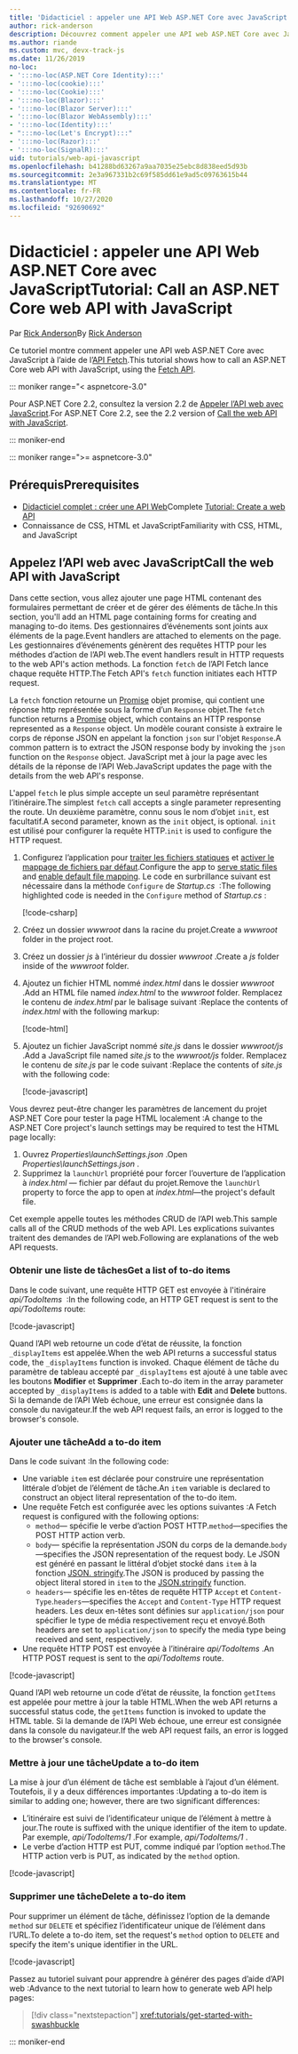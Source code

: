 ```yaml
---
title: 'Didacticiel : appeler une API Web ASP.NET Core avec JavaScript'
author: rick-anderson
description: Découvrez comment appeler une API web ASP.NET Core avec JavaScript.
ms.author: riande
ms.custom: mvc, devx-track-js
ms.date: 11/26/2019
no-loc:
- ':::no-loc(ASP.NET Core Identity):::'
- ':::no-loc(cookie):::'
- ':::no-loc(Cookie):::'
- ':::no-loc(Blazor):::'
- ':::no-loc(Blazor Server):::'
- ':::no-loc(Blazor WebAssembly):::'
- ':::no-loc(Identity):::'
- ":::no-loc(Let's Encrypt):::"
- ':::no-loc(Razor):::'
- ':::no-loc(SignalR):::'
uid: tutorials/web-api-javascript
ms.openlocfilehash: b41288bd63267a9aa7035e25ebc8d838eed5d93b
ms.sourcegitcommit: 2e3a967331b2c69f585dd61e9ad5c09763615b44
ms.translationtype: MT
ms.contentlocale: fr-FR
ms.lasthandoff: 10/27/2020
ms.locfileid: "92690692"
---
```

# <a name="tutorial-call-an-aspnet-core-web-api-with-javascript"></a><span data-ttu-id="d3a9a-103">Didacticiel : appeler une API Web ASP.NET Core avec JavaScript</span><span class="sxs-lookup"><span data-stu-id="d3a9a-103">Tutorial: Call an ASP.NET Core web API with JavaScript</span></span>

<span data-ttu-id="d3a9a-104">Par [Rick Anderson](https://twitter.com/RickAndMSFT)</span><span class="sxs-lookup"><span data-stu-id="d3a9a-104">By [Rick Anderson](https://twitter.com/RickAndMSFT)</span></span>

<span data-ttu-id="d3a9a-105">Ce tutoriel montre comment appeler une API web ASP.NET Core avec JavaScript à l’aide de l’[API Fetch](https://developer.mozilla.org/docs/Web/API/Fetch_API).</span><span class="sxs-lookup"><span data-stu-id="d3a9a-105">This tutorial shows how to call an ASP.NET Core web API with JavaScript, using the [Fetch API](https://developer.mozilla.org/docs/Web/API/Fetch_API).</span></span>

::: moniker range="< aspnetcore-3.0"

<span data-ttu-id="d3a9a-106">Pour ASP.NET Core 2.2, consultez la version 2.2 de [Appeler l’API web avec JavaScript](xref:tutorials/first-web-api#call-the-web-api-with-javascript).</span><span class="sxs-lookup"><span data-stu-id="d3a9a-106">For ASP.NET Core 2.2, see the 2.2 version of [Call the web API with JavaScript](xref:tutorials/first-web-api#call-the-web-api-with-javascript).</span></span>

::: moniker-end

::: moniker range=">= aspnetcore-3.0"

## <a name="prerequisites"></a><span data-ttu-id="d3a9a-107">Prérequis</span><span class="sxs-lookup"><span data-stu-id="d3a9a-107">Prerequisites</span></span>

* <span data-ttu-id="d3a9a-108">[Didacticiel complet : créer une API Web](xref:tutorials/first-web-api)</span><span class="sxs-lookup"><span data-stu-id="d3a9a-108">Complete [Tutorial: Create a web API](xref:tutorials/first-web-api)</span></span>
* <span data-ttu-id="d3a9a-109">Connaissance de CSS, HTML et JavaScript</span><span class="sxs-lookup"><span data-stu-id="d3a9a-109">Familiarity with CSS, HTML, and JavaScript</span></span>

## <a name="call-the-web-api-with-javascript"></a><span data-ttu-id="d3a9a-110">Appelez l’API web avec JavaScript</span><span class="sxs-lookup"><span data-stu-id="d3a9a-110">Call the web API with JavaScript</span></span>

<span data-ttu-id="d3a9a-111">Dans cette section, vous allez ajouter une page HTML contenant des formulaires permettant de créer et de gérer des éléments de tâche.</span><span class="sxs-lookup"><span data-stu-id="d3a9a-111">In this section, you'll add an HTML page containing forms for creating and managing to-do items.</span></span> <span data-ttu-id="d3a9a-112">Des gestionnaires d’événements sont joints aux éléments de la page.</span><span class="sxs-lookup"><span data-stu-id="d3a9a-112">Event handlers are attached to elements on the page.</span></span> <span data-ttu-id="d3a9a-113">Les gestionnaires d’événements génèrent des requêtes HTTP pour les méthodes d’action de l’API web.</span><span class="sxs-lookup"><span data-stu-id="d3a9a-113">The event handlers result in HTTP requests to the web API's action methods.</span></span> <span data-ttu-id="d3a9a-114">La fonction `fetch` de l’API Fetch lance chaque requête HTTP.</span><span class="sxs-lookup"><span data-stu-id="d3a9a-114">The Fetch API's `fetch` function initiates each HTTP request.</span></span>

<span data-ttu-id="d3a9a-115">La `fetch` fonction retourne un [Promise](https://developer.mozilla.org/docs/Web/JavaScript/Reference/Global_Objects/Promise) objet promise, qui contient une réponse http représentée sous la forme d’un `Response` objet.</span><span class="sxs-lookup"><span data-stu-id="d3a9a-115">The `fetch` function returns a [Promise](https://developer.mozilla.org/docs/Web/JavaScript/Reference/Global_Objects/Promise) object, which contains an HTTP response represented as a `Response` object.</span></span> <span data-ttu-id="d3a9a-116">Un modèle courant consiste à extraire le corps de réponse JSON en appelant la fonction `json` sur l'objet `Response`.</span><span class="sxs-lookup"><span data-stu-id="d3a9a-116">A common pattern is to extract the JSON response body by invoking the `json` function on the `Response` object.</span></span> <span data-ttu-id="d3a9a-117">JavaScript met à jour la page avec les détails de la réponse de l’API Web.</span><span class="sxs-lookup"><span data-stu-id="d3a9a-117">JavaScript updates the page with the details from the web API's response.</span></span>

<span data-ttu-id="d3a9a-118">L'appel `fetch` le plus simple accepte un seul paramètre représentant l’itinéraire.</span><span class="sxs-lookup"><span data-stu-id="d3a9a-118">The simplest `fetch` call accepts a single parameter representing the route.</span></span> <span data-ttu-id="d3a9a-119">Un deuxième paramètre, connu sous le nom d’objet `init`, est facultatif.</span><span class="sxs-lookup"><span data-stu-id="d3a9a-119">A second parameter, known as the `init` object, is optional.</span></span> <span data-ttu-id="d3a9a-120">`init` est utilisé pour configurer la requête HTTP.</span><span class="sxs-lookup"><span data-stu-id="d3a9a-120">`init` is used to configure the HTTP request.</span></span>

1. <span data-ttu-id="d3a9a-121">Configurez l’application pour [traiter les fichiers statiques](/dotnet/api/microsoft.aspnetcore.builder.staticfileextensions.usestaticfiles#Microsoft_AspNetCore_Builder_StaticFileExtensions_UseStaticFiles_Microsoft_AspNetCore_Builder_IApplicationBuilder_) et [activer le mappage de fichiers par défaut](/dotnet/api/microsoft.aspnetcore.builder.defaultfilesextensions.usedefaultfiles#Microsoft_AspNetCore_Builder_DefaultFilesExtensions_UseDefaultFiles_Microsoft_AspNetCore_Builder_IApplicationBuilder_).</span><span class="sxs-lookup"><span data-stu-id="d3a9a-121">Configure the app to [serve static files](/dotnet/api/microsoft.aspnetcore.builder.staticfileextensions.usestaticfiles#Microsoft_AspNetCore_Builder_StaticFileExtensions_UseStaticFiles_Microsoft_AspNetCore_Builder_IApplicationBuilder_) and [enable default file mapping](/dotnet/api/microsoft.aspnetcore.builder.defaultfilesextensions.usedefaultfiles#Microsoft_AspNetCore_Builder_DefaultFilesExtensions_UseDefaultFiles_Microsoft_AspNetCore_Builder_IApplicationBuilder_).</span></span> <span data-ttu-id="d3a9a-122">Le code en surbrillance suivant est nécessaire dans la méthode `Configure` de *Startup.cs*  :</span><span class="sxs-lookup"><span data-stu-id="d3a9a-122">The following highlighted code is needed in the `Configure` method of *Startup.cs* :</span></span>

    [!code-csharp[](first-web-api/samples/3.0/TodoApi/StartupJavaScript.cs?highlight=8-9&name=snippet_configure)]

1. <span data-ttu-id="d3a9a-123">Créez un dossier *wwwroot* dans la racine du projet.</span><span class="sxs-lookup"><span data-stu-id="d3a9a-123">Create a *wwwroot* folder in the project root.</span></span>

1. <span data-ttu-id="d3a9a-124">Créez un dossier *js* à l’intérieur du dossier *wwwroot* .</span><span class="sxs-lookup"><span data-stu-id="d3a9a-124">Create a *js* folder inside of the *wwwroot* folder.</span></span>

1. <span data-ttu-id="d3a9a-125">Ajoutez un fichier HTML nommé *index.html* dans le dossier *wwwroot* .</span><span class="sxs-lookup"><span data-stu-id="d3a9a-125">Add an HTML file named *index.html* to the *wwwroot* folder.</span></span> <span data-ttu-id="d3a9a-126">Remplacez le contenu de *index.html* par le balisage suivant :</span><span class="sxs-lookup"><span data-stu-id="d3a9a-126">Replace the contents of *index.html* with the following markup:</span></span>

    [!code-html[](first-web-api/samples/3.0/TodoApi/wwwroot/index.html)]

1. <span data-ttu-id="d3a9a-127">Ajoutez un fichier JavaScript nommé *site.js* dans le dossier *wwwroot/js* .</span><span class="sxs-lookup"><span data-stu-id="d3a9a-127">Add a JavaScript file named *site.js* to the *wwwroot/js* folder.</span></span> <span data-ttu-id="d3a9a-128">Remplacez le contenu de *site.js* par le code suivant :</span><span class="sxs-lookup"><span data-stu-id="d3a9a-128">Replace the contents of *site.js* with the following code:</span></span>

    [!code-javascript[](first-web-api/samples/3.0/TodoApi/wwwroot/js/site.js?name=snippet_SiteJs)]

<span data-ttu-id="d3a9a-129">Vous devrez peut-être changer les paramètres de lancement du projet ASP.NET Core pour tester la page HTML localement :</span><span class="sxs-lookup"><span data-stu-id="d3a9a-129">A change to the ASP.NET Core project's launch settings may be required to test the HTML page locally:</span></span>

1. <span data-ttu-id="d3a9a-130">Ouvrez *Properties\launchSettings.json* .</span><span class="sxs-lookup"><span data-stu-id="d3a9a-130">Open *Properties\launchSettings.json* .</span></span>
1. <span data-ttu-id="d3a9a-131">Supprimez la `launchUrl` propriété pour forcer l’ouverture de l’application à *index.html* &mdash; fichier par défaut du projet.</span><span class="sxs-lookup"><span data-stu-id="d3a9a-131">Remove the `launchUrl` property to force the app to open at *index.html*&mdash;the project's default file.</span></span>

<span data-ttu-id="d3a9a-132">Cet exemple appelle toutes les méthodes CRUD de l’API web.</span><span class="sxs-lookup"><span data-stu-id="d3a9a-132">This sample calls all of the CRUD methods of the web API.</span></span> <span data-ttu-id="d3a9a-133">Les explications suivantes traitent des demandes de l’API web.</span><span class="sxs-lookup"><span data-stu-id="d3a9a-133">Following are explanations of the web API requests.</span></span>

### <a name="get-a-list-of-to-do-items"></a><span data-ttu-id="d3a9a-134">Obtenir une liste de tâches</span><span class="sxs-lookup"><span data-stu-id="d3a9a-134">Get a list of to-do items</span></span>

<span data-ttu-id="d3a9a-135">Dans le code suivant, une requête HTTP GET est envoyée à l'itinéraire *api/TodoItems*  :</span><span class="sxs-lookup"><span data-stu-id="d3a9a-135">In the following code, an HTTP GET request is sent to the *api/TodoItems* route:</span></span>

[!code-javascript[](first-web-api/samples/3.0/TodoApi/wwwroot/js/site.js?name=snippet_GetItems)]

<span data-ttu-id="d3a9a-136">Quand l’API web retourne un code d’état de réussite, la fonction `_displayItems` est appelée.</span><span class="sxs-lookup"><span data-stu-id="d3a9a-136">When the web API returns a successful status code, the `_displayItems` function is invoked.</span></span> <span data-ttu-id="d3a9a-137">Chaque élément de tâche du paramètre de tableau accepté par `_displayItems` est ajouté à une table avec les boutons **Modifier** et **Supprimer** .</span><span class="sxs-lookup"><span data-stu-id="d3a9a-137">Each to-do item in the array parameter accepted by `_displayItems` is added to a table with **Edit** and **Delete** buttons.</span></span> <span data-ttu-id="d3a9a-138">Si la demande de l’API Web échoue, une erreur est consignée dans la console du navigateur.</span><span class="sxs-lookup"><span data-stu-id="d3a9a-138">If the web API request fails, an error is logged to the browser's console.</span></span>

### <a name="add-a-to-do-item"></a><span data-ttu-id="d3a9a-139">Ajouter une tâche</span><span class="sxs-lookup"><span data-stu-id="d3a9a-139">Add a to-do item</span></span>

<span data-ttu-id="d3a9a-140">Dans le code suivant :</span><span class="sxs-lookup"><span data-stu-id="d3a9a-140">In the following code:</span></span>

* <span data-ttu-id="d3a9a-141">Une variable `item` est déclarée pour construire une représentation littérale d’objet de l’élément de tâche.</span><span class="sxs-lookup"><span data-stu-id="d3a9a-141">An `item` variable is declared to construct an object literal representation of the to-do item.</span></span>
* <span data-ttu-id="d3a9a-142">Une requête Fetch est configurée avec les options suivantes :</span><span class="sxs-lookup"><span data-stu-id="d3a9a-142">A Fetch request is configured with the following options:</span></span>
  * <span data-ttu-id="d3a9a-143">`method`&mdash; spécifie le verbe d’action POST HTTP.</span><span class="sxs-lookup"><span data-stu-id="d3a9a-143">`method`&mdash;specifies the POST HTTP action verb.</span></span>
  * <span data-ttu-id="d3a9a-144">`body`&mdash; spécifie la représentation JSON du corps de la demande.</span><span class="sxs-lookup"><span data-stu-id="d3a9a-144">`body`&mdash;specifies the JSON representation of the request body.</span></span> <span data-ttu-id="d3a9a-145">Le JSON est généré en passant le littéral d’objet stocké dans `item` à la fonction [JSON. stringify](https://developer.mozilla.org/docs/Web/JavaScript/Reference/Global_Objects/JSON/stringify).</span><span class="sxs-lookup"><span data-stu-id="d3a9a-145">The JSON is produced by passing the object literal stored in `item` to the [JSON.stringify](https://developer.mozilla.org/docs/Web/JavaScript/Reference/Global_Objects/JSON/stringify) function.</span></span>
  * <span data-ttu-id="d3a9a-146">`headers`&mdash; spécifie les en-têtes de requête HTTP `Accept` et `Content-Type`.</span><span class="sxs-lookup"><span data-stu-id="d3a9a-146">`headers`&mdash;specifies the `Accept` and `Content-Type` HTTP request headers.</span></span> <span data-ttu-id="d3a9a-147">Les deux en-têtes sont définies sur `application/json` pour spécifier le type de média respectivement reçu et envoyé.</span><span class="sxs-lookup"><span data-stu-id="d3a9a-147">Both headers are set to `application/json` to specify the media type being received and sent, respectively.</span></span>
* <span data-ttu-id="d3a9a-148">Une requête HTTP POST est envoyée à l’itinéraire *api/TodoItems* .</span><span class="sxs-lookup"><span data-stu-id="d3a9a-148">An HTTP POST request is sent to the *api/TodoItems* route.</span></span>

[!code-javascript[](first-web-api/samples/3.0/TodoApi/wwwroot/js/site.js?name=snippet_AddItem)]

<span data-ttu-id="d3a9a-149">Quand l’API web retourne un code d’état de réussite, la fonction `getItems` est appelée pour mettre à jour la table HTML.</span><span class="sxs-lookup"><span data-stu-id="d3a9a-149">When the web API returns a successful status code, the `getItems` function is invoked to update the HTML table.</span></span> <span data-ttu-id="d3a9a-150">Si la demande de l’API Web échoue, une erreur est consignée dans la console du navigateur.</span><span class="sxs-lookup"><span data-stu-id="d3a9a-150">If the web API request fails, an error is logged to the browser's console.</span></span>

### <a name="update-a-to-do-item"></a><span data-ttu-id="d3a9a-151">Mettre à jour une tâche</span><span class="sxs-lookup"><span data-stu-id="d3a9a-151">Update a to-do item</span></span>

<span data-ttu-id="d3a9a-152">La mise à jour d’un élément de tâche est semblable à l’ajout d’un élément. Toutefois, il y a deux différences importantes :</span><span class="sxs-lookup"><span data-stu-id="d3a9a-152">Updating a to-do item is similar to adding one; however, there are two significant differences:</span></span>

* <span data-ttu-id="d3a9a-153">L’itinéraire est suivi de l’identificateur unique de l’élément à mettre à jour.</span><span class="sxs-lookup"><span data-stu-id="d3a9a-153">The route is suffixed with the unique identifier of the item to update.</span></span> <span data-ttu-id="d3a9a-154">Par exemple, *api/TodoItems/1* .</span><span class="sxs-lookup"><span data-stu-id="d3a9a-154">For example, *api/TodoItems/1* .</span></span>
* <span data-ttu-id="d3a9a-155">Le verbe d’action HTTP est PUT, comme indiqué par l’option `method`.</span><span class="sxs-lookup"><span data-stu-id="d3a9a-155">The HTTP action verb is PUT, as indicated by the `method` option.</span></span>

[!code-javascript[](first-web-api/samples/3.0/TodoApi/wwwroot/js/site.js?name=snippet_UpdateItem)]

### <a name="delete-a-to-do-item"></a><span data-ttu-id="d3a9a-156">Supprimer une tâche</span><span class="sxs-lookup"><span data-stu-id="d3a9a-156">Delete a to-do item</span></span>

<span data-ttu-id="d3a9a-157">Pour supprimer un élément de tâche, définissez l’option de la demande `method` sur `DELETE` et spécifiez l’identificateur unique de l’élément dans l’URL.</span><span class="sxs-lookup"><span data-stu-id="d3a9a-157">To delete a to-do item, set the request's `method` option to `DELETE` and specify the item's unique identifier in the URL.</span></span>

[!code-javascript[](first-web-api/samples/3.0/TodoApi/wwwroot/js/site.js?name=snippet_DeleteItem)]

<span data-ttu-id="d3a9a-158">Passez au tutoriel suivant pour apprendre à générer des pages d’aide d’API web :</span><span class="sxs-lookup"><span data-stu-id="d3a9a-158">Advance to the next tutorial to learn how to generate web API help pages:</span></span>

> [!div class="nextstepaction"]
> <xref:tutorials/get-started-with-swashbuckle>

::: moniker-end
